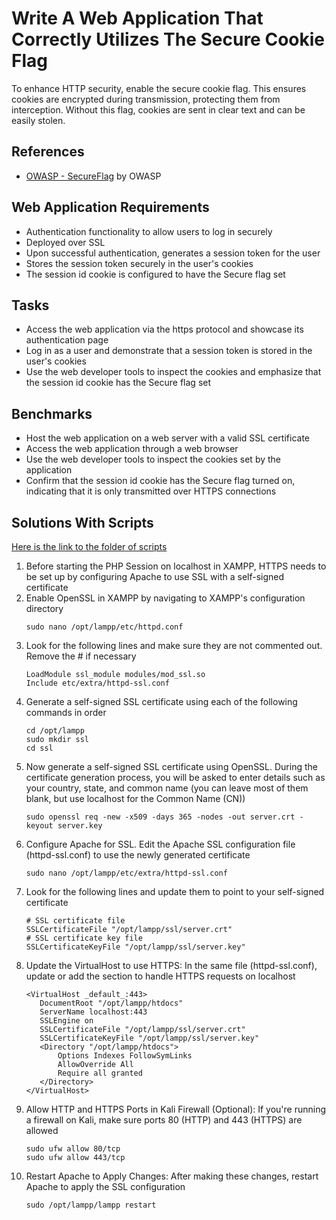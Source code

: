 # Write A Web Application That Correctly Utilizes The Secure Cookie Flag
To enhance HTTP security, enable the secure cookie flag. This ensures cookies are encrypted during transmission, protecting them from interception. Without this flag, cookies are sent in clear text and can be easily stolen.

## References
- [OWASP - SecureFlag](https://owasp.org/www-community/controls/SecureCookieAttribute) by OWASP

## Web Application Requirements
- Authentication functionality to allow users to log in securely
- Deployed over SSL
- Upon successful authentication, generates a session token for the user
- Stores the session token securely in the user's cookies
- The session id cookie is configured to have the Secure flag set

## Tasks
- Access the web application via the https protocol and showcase its authentication page
- Log in as a user and demonstrate that a session token is stored in the user's cookies
- Use the web developer tools to inspect the cookies and emphasize that the session id cookie has the Secure flag set

## Benchmarks
- Host the web application on a web server with a valid SSL certificate
- Access the web application through a web browser
- Use the web developer tools to inspect the cookies set by the application
- Confirm that the session id cookie has the Secure flag turned on, indicating that it is only transmitted over HTTPS connections


## Solutions With Scripts
[Here is the link to the folder of scripts](https://github.com/aaronamran/MCSI-Remote-Cybersecurity-Internship/tree/main/Secure%20Software%20Development/scripts/secure-cookie-flag)
1. Before starting the PHP Session on localhost in XAMPP, HTTPS needs to be set up by configuring Apache to use SSL with a self-signed certificate
2. Enable OpenSSL in XAMPP by navigating to XAMPP's configuration directory
   ```
   sudo nano /opt/lampp/etc/httpd.conf
   ```
3. Look for the following lines and make sure they are not commented out. Remove the # if necessary
   ```
   LoadModule ssl_module modules/mod_ssl.so
   Include etc/extra/httpd-ssl.conf
   ```
4. Generate a self-signed SSL certificate using each of the following commands in order
   ```
   cd /opt/lampp
   sudo mkdir ssl
   cd ssl
   ```
5. Now generate a self-signed SSL certificate using OpenSSL. During the certificate generation process, you will be asked to enter details such as your country, state, and common name (you can leave most of them blank, but use localhost for the Common Name (CN))
   ```
   sudo openssl req -new -x509 -days 365 -nodes -out server.crt -keyout server.key
   ```
6. Configure Apache for SSL. Edit the Apache SSL configuration file (httpd-ssl.conf) to use the newly generated certificate
   ```
   sudo nano /opt/lampp/etc/extra/httpd-ssl.conf
   ```
7. Look for the following lines and update them to point to your self-signed certificate
   ```
   # SSL certificate file
   SSLCertificateFile "/opt/lampp/ssl/server.crt"
   # SSL certificate key file
   SSLCertificateKeyFile "/opt/lampp/ssl/server.key"
   ```
8. Update the VirtualHost to use HTTPS: In the same file (httpd-ssl.conf), update or add the <VirtualHost> section to handle HTTPS requests on localhost
   ```
   <VirtualHost _default_:443>
      DocumentRoot "/opt/lampp/htdocs"
      ServerName localhost:443
      SSLEngine on
      SSLCertificateFile "/opt/lampp/ssl/server.crt"
      SSLCertificateKeyFile "/opt/lampp/ssl/server.key"
      <Directory "/opt/lampp/htdocs">
          Options Indexes FollowSymLinks
          AllowOverride All
          Require all granted
      </Directory>
   </VirtualHost>
   ```
9. Allow HTTP and HTTPS Ports in Kali Firewall (Optional): If you're running a firewall on Kali, make sure ports 80 (HTTP) and 443 (HTTPS) are allowed
    ```
    sudo ufw allow 80/tcp
    sudo ufw allow 443/tcp
    ```
11. Restart Apache to Apply Changes: After making these changes, restart Apache to apply the SSL configuration
    ```
    sudo /opt/lampp/lampp restart
    ```


